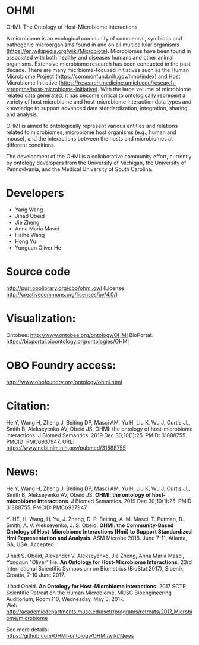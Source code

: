 # OHMI
OHMI: The Ontology of Host-Microbiome Interactions

A microbiome is an ecological community of commensal, symbiotic and pathogenic microorganisms found in and on all multicellular organisms (https://en.wikipedia.org/wiki/Microbiota). Microbiomes have been found in associated with both healthy and diseases humans and other animal organisms.  Extensive microbiome research has been conducted in the past decade. There are many micrbiome-focused initiatives such as the Human Microbiome Project (https://commonfund.nih.gov/hmp/index) and Host Microbiome Initiative (https://research.medicine.umich.edu/research-strengths/host-microbiome-initiative). With the large volume of microbiome related data generated, it has become critical to ontologically represent a variety of host microbiome and host-microbiome interaction data types and knowledge to support advanced data standardization, integration, sharing, and analysis.  

OHMI is aimed to ontologically represent various entities and relations related to microbiomes, microbiome host organisms (e.g., human and mouse), and the interactions between the hosts and microbiomes at different conditions.    

The development of the OHMI is a collaborative community effort, currently by ontology developers from the University of Michigan, the University of Pennsylvania, and the Medical University of South Carolina.  

# Developers 
- Yang Wang
- Jihad Obeid 
- Jie Zheng
- Anna Maria Masci
- Haihe Wang
- Hong Yu 
- Yongqun Oliver He

# Source code 
http://purl.obolibrary.org/obo/ohmi.owl
(License: http://creativecommons.org/licenses/by/4.0/)

# Visualization:
Ontobee: http://www.ontobee.org/ontology/OHMI 
BioPortal: https://bioportal.bioontology.org/ontologies/OHMI 

# OBO Foundry access: 
http://www.obofoundry.org/ontology/ohmi.html 

# Citation:

He Y, Wang H, Zheng J, Beiting DP, Masci AM, Yu H, Liu K, Wu J, Curtis JL, Smith B, Alekseyenko AV, Obeid JS. OHMI: the ontology of host-microbiome interactions. J Biomed Semantics. 2019 Dec 30;10(1):25. PMID: 31888755. PMCID: PMC6937947.
URL: https://www.ncbi.nlm.nih.gov/pubmed/31888755 

# News:

He Y, Wang H, Zheng J, Beiting DP, Masci AM, Yu H, Liu K, Wu J, Curtis JL, Smith B, Alekseyenko AV, Obeid JS. <b>OHMI: the ontology of host-microbiome interactions</b>. J Biomed Semantics. 2019 Dec 30;10(1):25. PMID: 31888755. PMCID: PMC6937947.

Y. HE, H. Wang, H. Yu, J. Zheng, D. P. Beiting, A. M. Masci, T. Putman, B. Smith, A. V. Alekseyenko, J. S. Obeid. <b>OHMI: the Community-Based Ontology of Host-Microbiome Interactions (Hmi) to Support Standardized Hmi Representation and Analysis</b>. ASM Microbe 2018. June 7-11, Atlanta, GA, USA. Accepted. 

Jihad S. Obeid, Alexander V. Alekseyenko, Jie Zheng, Anna Maria Masci, Yongqun "Oliver" He. <b>An Ontology for Host-Microbiome Interactions</b>. 23rd International Scientific Symposium on Biometrics (BioStat 2017), Sibenik, Croatia, 7-10 June 2017. 

Jihad Obeid. <b>An Ontology for Host-Microbiome Interactions</b>. 2017 SCTR Scientific Retreat on the Human Microbiome. MUSC Bioengineering Auditorium, Room 110, Wednesday, May 3, 2017.  
Web: http://academicdepartments.musc.edu/sctr/programs/retreats/2017_Microbiome/microbiome 

See more details:  
https://github.com/OHMI-ontology/OHMI/wiki/News
